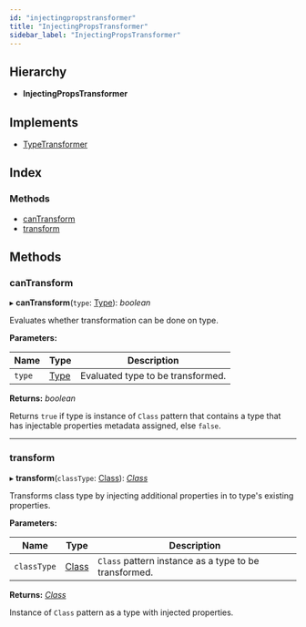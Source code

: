 ```yaml
---
id: "injectingpropstransformer"
title: "InjectingPropsTransformer"
sidebar_label: "InjectingPropsTransformer"
---
```


## Hierarchy

* **InjectingPropsTransformer**

## Implements

* [TypeTransformer](../interfaces/types.typetransformer.md)

## Index

### Methods

* [canTransform](injectingpropstransformer.md#cantransform)
* [transform](injectingpropstransformer.md#transform)

## Methods

###  canTransform

▸ **canTransform**(`type`: [Type](../modules/types.md#type)): *boolean*

Evaluates whether transformation can be done on type.

**Parameters:**

Name | Type | Description |
------ | ------ | ------ |
`type` | [Type](../modules/types.md#type) | Evaluated type to be transformed. |

**Returns:** *boolean*

Returns `true` if type is instance of `Class` pattern that contains a type that has injectable properties metadata assigned, else `false`.

___

###  transform

▸ **transform**(`classType`: [Class](class.md)): *[Class](class.md)*

Transforms class type by injecting additional properties in to type's existing properties.

**Parameters:**

Name | Type | Description |
------ | ------ | ------ |
`classType` | [Class](class.md) | `Class` pattern instance as a type to be transformed. |

**Returns:** *[Class](class.md)*

Instance of `Class` pattern as a type with injected properties.
